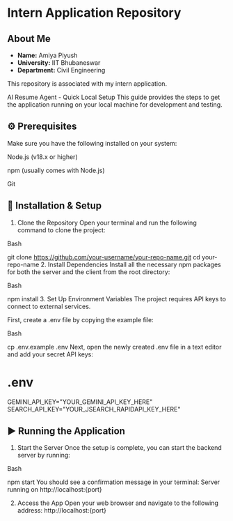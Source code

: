 # Intern Application Repository

## About Me

- **Name:** Amiya Piyush  
- **University:** IIT Bhubaneswar  
- **Department:** Civil Engineering  

This repository is associated with my intern application.




AI Resume Agent - Quick Local Setup
This guide provides the steps to get the application running on your local machine for development and testing.

## ⚙️ Prerequisites
Make sure you have the following installed on your system:

Node.js (v18.x or higher)

npm (usually comes with Node.js)

Git

## 🚀 Installation & Setup
1. Clone the Repository
Open your terminal and run the following command to clone the project:

Bash

git clone https://github.com/your-username/your-repo-name.git
cd your-repo-name
2. Install Dependencies
Install all the necessary npm packages for both the server and the client from the root directory:

Bash

npm install
3. Set Up Environment Variables
The project requires API keys to connect to external services.

First, create a .env file by copying the example file:

Bash

cp .env.example .env
Next, open the newly created .env file in a text editor and add your secret API keys:

# .env
GEMINI_API_KEY="YOUR_GEMINI_API_KEY_HERE"
<br>
SEARCH_API_KEY="YOUR_JSEARCH_RAPIDAPI_KEY_HERE"
## ▶️ Running the Application
1. Start the Server
Once the setup is complete, you can start the backend server by running:

Bash

npm start
You should see a confirmation message in your terminal:
Server running on http://localhost:{port}

2. Access the App
Open your web browser and navigate to the following address:
http://localhost:{port}
